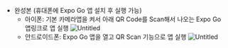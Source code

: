 - 완성본 (휴대폰에 Expo Go 앱 설치 후 실행 가능)
  - 아이폰: 기본 카메라앱을 켜서 아래 QR Code를 Scan해서 나오는 Expo Go 앱링크로 앱 실행
    ![Untitled](https://s3-us-west-2.amazonaws.com/secure.notion-static.com/ffcef65a-9329-49b7-95c6-16b9c99567bc/Untitled.png)
  - 안드로이드폰: Expo Go 앱을 열고 QR Scan 기능으로 앱 실행
    ![Untitled](https://s3-us-west-2.amazonaws.com/secure.notion-static.com/7978e4b8-d812-4312-a9b6-7adea5ad2c21/Untitled.png)
